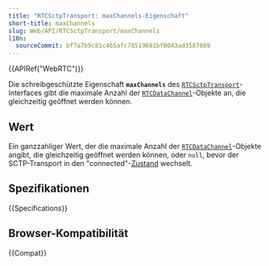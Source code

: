 ```yaml
---
title: "RTCSctpTransport: maxChannels-Eigenschaft"
short-title: maxChannels
slug: Web/API/RTCSctpTransport/maxChannels
l10n:
  sourceCommit: bf7a7b9c81c465afc78519681bf0043ad3587689
---
```


{{APIRef("WebRTC")}}

Die schreibgeschützte Eigenschaft **`maxChannels`** des [`RTCSctpTransport`](/de/docs/Web/API/RTCSctpTransport)-Interfaces gibt die maximale Anzahl der [`RTCDataChannel`](/de/docs/Web/API/RTCDataChannel)-Objekte an, die gleichzeitig geöffnet werden können.

## Wert

Ein ganzzahliger Wert, der die maximale Anzahl der [`RTCDataChannel`](/de/docs/Web/API/RTCDataChannel)-Objekte angibt, die gleichzeitig geöffnet werden können, oder `null`, bevor der SCTP-Transport in den "connected"-[Zustand](/de/docs/Web/API/RTCSctpTransport/state) wechselt.

## Spezifikationen

{{Specifications}}

## Browser-Kompatibilität

{{Compat}}

